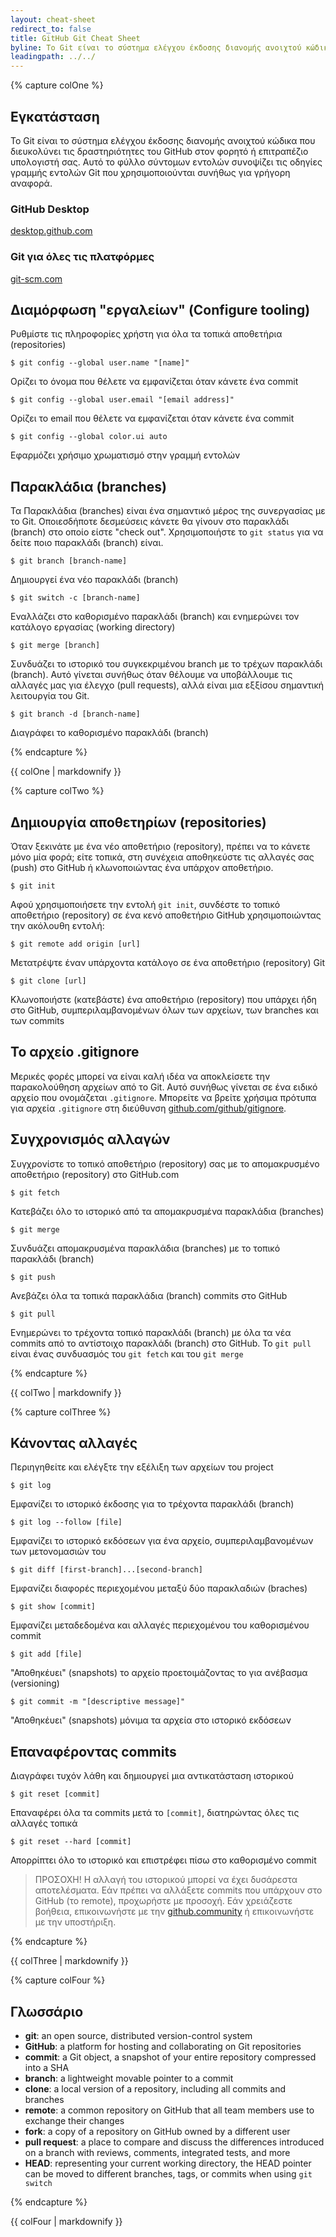 ```yaml
---
layout: cheat-sheet
redirect_to: false
title: GitHub Git Cheat Sheet
byline: Το Git είναι το σύστημα ελέγχου έκδοσης διανομής ανοιχτού κώδικα που διευκολύνει τις δραστηριότητες του GitHub στον φορητό ή επιτραπέζιο υπολογιστή σας. Αυτό το φύλλο σύντομων εντολών συνοψίζει τις οδηγίες γραμμής εντολών Git που χρησιμοποιούνται συνήθως για γρήγορη αναφορά.
leadingpath: ../../
---
```


{% capture colOne %}

## Εγκατάσταση

Το Git είναι το σύστημα ελέγχου έκδοσης διανομής ανοιχτού κώδικα που διευκολύνει τις δραστηριότητες του GitHub στον φορητό ή επιτραπέζιο υπολογιστή σας. Αυτό το φύλλο σύντομων εντολών συνοψίζει τις οδηγίες γραμμής εντολών Git που χρησιμοποιούνται συνήθως για γρήγορη αναφορά.

### GitHub Desktop

[desktop.github.com](https://desktop.github.com)

### Git για όλες τις πλατφόρμες

[git-scm.com](https://git-scm.com)

## Διαμόρφωση "εργαλείων" (Configure tooling)

Ρυθμίστε τις πληροφορίες χρήστη για όλα τα τοπικά αποθετήρια (repositories)

```$ git config --global user.name "[name]"```

Ορίζει το όνομα που θέλετε να εμφανίζεται όταν κάνετε ένα commit

```$ git config --global user.email "[email address]"```

Ορίζει το email που θέλετε να εμφανίζεται όταν κάνετε ένα commit

```$ git config --global color.ui auto```

Εφαρμόζει χρήσιμο χρωματισμό στην γραμμή εντολών

## Παρακλάδια (branches)

Τα Παρακλάδια (branches) είναι ένα σημαντικό μέρος της συνεργασίας με το Git. Οποιεσδήποτε δεσμεύσεις κάνετε θα γίνουν στο παρακλάδι (branch) στο οποίο είστε "check out". Χρησιμοποιήστε το `git status` για να δείτε ποιο παρακλάδι (branch) είναι.

```$ git branch [branch-name]```

Δημιουργεί ένα νέο παρακλάδι (branch)

```$ git switch -c [branch-name]```

Εναλλάζει στο καθορισμένο παρακλάδι (branch) και ενημερώνει τον κατάλογο εργασίας (working directory)

```$ git merge [branch]```

Συνδυάζει το ιστορικό του συγκεκριμένου branch με το τρέχων παρακλάδι (branch). Αυτό γίνεται συνήθως όταν θέλουμε να υποβάλλουμε τις αλλαγές μας για έλεγχο (pull requests), αλλά είναι μια εξξίσου σημαντική λειτουργία του Git.

```$ git branch -d [branch-name]```

Διαγράφει το καθορισμένο παρακλάδι (branch)

{% endcapture %}
<div class="col-md-6">
{{ colOne | markdownify }}
</div>


{% capture colTwo %}

## Δημιουργία αποθετηρίων (repositories)

Όταν ξεκινάτε με ένα νέο αποθετήριο (repository), πρέπει να το κάνετε μόνο μία φορά; είτε τοπικά, στη συνέχεια αποθηκεύστε τις αλλαγές σας (push) στο GitHub ή κλωνοποιώντας ένα υπάρχον αποθετήριο.

```$ git init```

Αφού χρησιμοποιήσετε την εντολή `git init`, συνδέστε το τοπικό αποθετήριο (repository) σε ένα κενό αποθετήριο GitHub χρησιμοποιώντας την ακόλουθη εντολή:

```$ git remote add origin [url]```

Μετατρέψτε έναν υπάρχοντα κατάλογο σε ένα αποθετήριο (repository) Git

```$ git clone [url]```

Κλωνοποιήστε (κατεβάστε) ένα αποθετήριο (repository) που υπάρχει ήδη στο GitHub, συμπεριλαμβανομένων όλων των αρχείων, των branches και των commits

## Το αρχείο .gitignore

Μερικές φορές μπορεί να είναι καλή ιδέα να αποκλείσετε την παρακολούθηση αρχείων από το Git. Αυτό συνήθως γίνεται σε ένα ειδικό αρχείο που ονομάζεται `.gitignore`. Μπορείτε να βρείτε χρήσιμα πρότυπα για αρχεία `.gitignore` στη διεύθυνση [github.com/github/gitignore](https://github.com/github/gitignore).

## Συγχρονισμός αλλαγών

Συγχρονίστε το τοπικό αποθετήριο (repository) σας με το απομακρυσμένο αποθετήριο (repository) στο GitHub.com

```$ git fetch```

Κατεβάζει όλο το ιστορικό από τα απομακρυσμένα παρακλάδια (branches)

```$ git merge```

Συνδυάζει απομακρυσμένα παρακλάδια (branches) με το τοπικό παρακλάδι (branch)

```$ git push```

Ανεβάζει όλα τα τοπικά παρακλάδια (branch) commits στο GitHub

```$ git pull```

Ενημερώνει το τρέχοντα τοπικό παρακλάδι (branch) με όλα τα νέα commits από το αντίστοιχο παρακλάδι (branch) στο GitHub. Το `git pull` είναι ένας συνδυασμός του `git fetch` και του `git merge`

{% endcapture %}
<div class="col-md-6">
{{ colTwo | markdownify }}
</div>
<div class="clearfix"></div>

{% capture colThree %}

## Κάνοντας αλλαγές

Περιηγηθείτε και ελέγξτε την εξέλιξη των αρχείων του project

```$ git log```

Εμφανίζει το ιστορικό έκδοσης για το τρέχοντα παρακλάδι (branch)

```$ git log --follow [file]```

Εμφανίζει το ιστορικό εκδόσεων για ένα αρχείο, συμπεριλαμβανομένων των μετονομασιών του

```$ git diff [first-branch]...[second-branch]```

Εμφανίζει διαφορές περιεχομένου μεταξύ δύο παρακλαδιών (braches)

```$ git show [commit]```

Εμφανίζει μεταδεδομένα και αλλαγές περιεχομένου του καθορισμένου commit

```$ git add [file]```

"Αποθηκέυει" (snapshots) το αρχείο προετοιμάζοντας το για ανέβασμα (versioning)

```$ git commit -m "[descriptive message]"```

"Αποθηκέυει" (snapshots) μόνιμα τα αρχεία στο ιστορικό εκδόσεων

## Επαναφέροντας commits

Διαγράφει τυχόν λάθη και δημιουργεί μια αντικατάσταση ιστορικού

```$ git reset [commit]```

Επαναφέρει όλα τα commits μετά το `[commit]`, διατηρώντας όλες τις αλλαγές τοπικά

```$ git reset --hard [commit]```

Απορρίπτει όλο το ιστορικό και επιστρέφει πίσω στο καθορισμένο commit

> ΠΡΟΣΟΧΗ! Η αλλαγή του ιστορικού μπορεί να έχει δυσάρεστα αποτελέσματα. Εάν πρέπει να αλλάξετε commits που υπάρχουν στο GitHub (το remote), προχωρήστε με προσοχή. Εάν χρειάζεστε βοήθεια, επικοινωνήστε με την [github.community](https://github.community) ή επικοινωνήστε με την υποστήριξη.

{% endcapture %}
<div class="col-md-6">
{{ colThree | markdownify }}
</div>

{% capture colFour %}

## Γλωσσάριο

- **git**: an open source, distributed version-control system
- **GitHub**: a platform for hosting and collaborating on Git repositories
- **commit**: a Git object, a snapshot of your entire repository compressed into a SHA
- **branch**: a lightweight movable pointer to a commit
- **clone**: a local version of a repository, including all commits and branches
- **remote**: a common repository on GitHub that all team members use to exchange their changes
- **fork**: a copy of a repository on GitHub owned by a different user
- **pull request**: a place to compare and discuss the differences introduced on a branch with reviews, comments, integrated tests, and more
- **HEAD**: representing your current working directory, the HEAD pointer can be moved to different branches, tags, or commits when using `git switch`

{% endcapture %}
<div class="col-md-6">
{{ colFour | markdownify }}
</div>
<div class="clearfix"></div>
